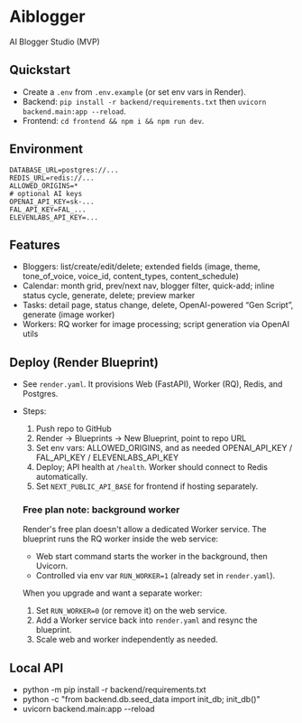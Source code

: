 # Aiblogger

AI Blogger Studio (MVP)

## Quickstart
- Create a `.env` from `.env.example` (or set env vars in Render).
- Backend: `pip install -r backend/requirements.txt` then `uvicorn backend.main:app --reload`.
- Frontend: `cd frontend && npm i && npm run dev`.

## Environment
```
DATABASE_URL=postgres://...
REDIS_URL=redis://...
ALLOWED_ORIGINS=*
# optional AI keys
OPENAI_API_KEY=sk-...
FAL_API_KEY=FAL_...
ELEVENLABS_API_KEY=...
```

## Features
- Bloggers: list/create/edit/delete; extended fields (image, theme, tone_of_voice, voice_id, content_types, content_schedule)
- Calendar: month grid, prev/next nav, blogger filter, quick-add; inline status cycle, generate, delete; preview marker
- Tasks: detail page, status change, delete, OpenAI-powered “Gen Script”, generate (image worker)
- Workers: RQ worker for image processing; script generation via OpenAI utils

## Deploy (Render Blueprint)
- See `render.yaml`. It provisions Web (FastAPI), Worker (RQ), Redis, and Postgres.
- Steps:
	1) Push repo to GitHub
	2) Render → Blueprints → New Blueprint, point to repo URL
	3) Set env vars: ALLOWED_ORIGINS, and as needed OPENAI_API_KEY / FAL_API_KEY / ELEVENLABS_API_KEY
	4) Deploy; API health at `/health`. Worker should connect to Redis automatically.
	5) Set `NEXT_PUBLIC_API_BASE` for frontend if hosting separately.

	### Free plan note: background worker

	Render's free plan doesn't allow a dedicated Worker service. The blueprint runs the RQ worker inside the web service:

	- Web start command starts the worker in the background, then Uvicorn.
	- Controlled via env var `RUN_WORKER=1` (already set in `render.yaml`).

	When you upgrade and want a separate worker:

	1) Set `RUN_WORKER=0` (or remove it) on the web service.
	2) Add a Worker service back into `render.yaml` and resync the blueprint.
	3) Scale web and worker independently as needed.

## Local API
- python -m pip install -r backend/requirements.txt
- python -c "from backend.db.seed_data import init_db; init_db()"
- uvicorn backend.main:app --reload

